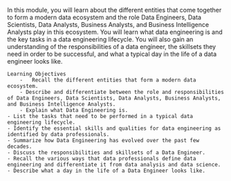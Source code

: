 In this module, you will learn about the different entities that come together to form a modern data ecosystem and the role Data Engineers, Data Scientists, Data Analysts, Business Analysts, and Business Intelligence Analysts play in this ecosystem. You will learn what data engineering is and the key tasks in a data engineering lifecycle. You will also gain an understanding of the responsibilities of a data engineer, the skillsets they need in order to be successful, and what a typical day in the life of a data engineer looks like.

	Learning Objectives
		-	Recall the different entities that form a modern data ecosystem.
		- Describe and differentiate between the role and responsibilities of Data Engineers, Data Scientists, Data Analysts, Business Analysts, and Business Intelligence Analysts.
		- Explain what Data Engineering is.
    - List the tasks that need to be performed in a typical data engineering lifecycle.
    - Identify the essential skills and qualities for data engineering as identified by data professionals.
    - Summarize how Data Engineering has evolved over the past few decades.
    - Discuss the responsibilities and skillsets of a Data Engineer.
    - Recall the various ways that data professionals define data engineering and differentiate it from data analysis and data science.
    - Describe what a day in the life of a Data Engineer looks like.